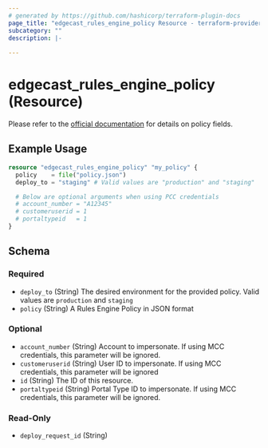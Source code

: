 ```yaml
---
# generated by https://github.com/hashicorp/terraform-plugin-docs
page_title: "edgecast_rules_engine_policy Resource - terraform-provider-edgecast"
subcategory: ""
description: |-
  
---
```


# edgecast_rules_engine_policy (Resource)
Please refer to the [official documentation](https://developer.edgecast.com/cdn/api/index.html#Media_Management/REv4/Add-Policy.htm) for details on policy fields.

## Example Usage

```terraform
resource "edgecast_rules_engine_policy" "my_policy" {
  policy    = file("policy.json")
  deploy_to = "staging" # Valid values are "production" and "staging"

  # Below are optional arguments when using PCC credentials
  # account_number = "A12345"
  # customeruserid = 1
  # portaltypeid   = 1
}
```

<!-- schema generated by tfplugindocs -->
## Schema

### Required

- `deploy_to` (String) The desired environment for the provided policy. Valid values are `production` and `staging`
- `policy` (String) A Rules Engine Policy in JSON format

### Optional

- `account_number` (String) Account to impersonate. If using MCC credentials, this parameter will be ignored.
- `customeruserid` (String) User ID to impersonate. If using MCC credentials, this parameter will be ignored
- `id` (String) The ID of this resource.
- `portaltypeid` (String) Portal Type ID to impersonate. If using MCC credentials, this parameter will be ignored.

### Read-Only

- `deploy_request_id` (String)